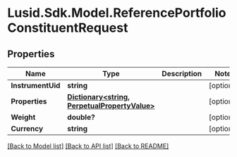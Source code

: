 # Lusid.Sdk.Model.ReferencePortfolioConstituentRequest
## Properties

Name | Type | Description | Notes
------------ | ------------- | ------------- | -------------
**InstrumentUid** | **string** |  | [optional] 
**Properties** | [**Dictionary&lt;string, PerpetualPropertyValue&gt;**](PerpetualPropertyValue.md) |  | [optional] 
**Weight** | **double?** |  | [optional] 
**Currency** | **string** |  | [optional] 

[[Back to Model list]](../README.md#documentation-for-models) [[Back to API list]](../README.md#documentation-for-api-endpoints) [[Back to README]](../README.md)

